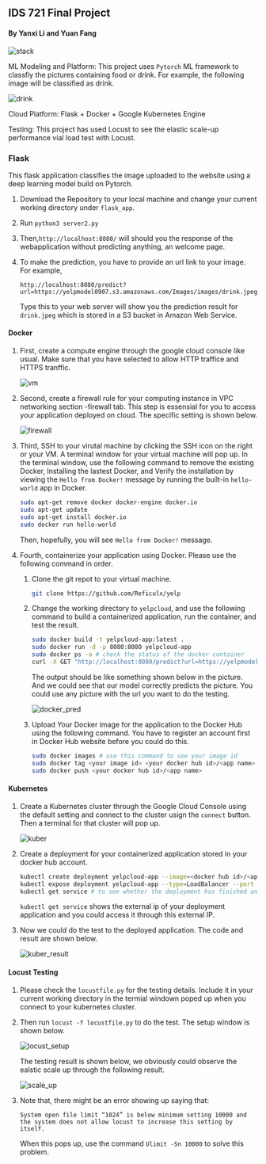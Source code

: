 ## IDS 721 Final Project

#### By Yanxi Li and Yuan Fang

![stack](img/flask_docker_kubernetes.png)

ML Modeling and Platform: This project uses `Pytorch` ML framework to classfiy the pictures containing food or drink. For example, the following image will be classified as drink.  

![drink](img/drink.jpeg)

Cloud Platform: Flask + Docker + Google Kubernetes Engine 

Testing: This project has used Locust to see the elastic scale-up performance vial load test with Locust. 

### Flask 

This flask application classifies the image uploaded to the website using a deep learning model build on Pytorch. 

1. Download the Repository to your local machine and change your current working directory under `flask_app`.  

2. Run `python3 server2.py`

3. Then,`http://localhost:8080/` will should you the response of the webapplication without predicting anything, an welcome page.

4. To make the prediction, you have to provide an url link to your image. For example,

   `http://localhost:8080/predict?url=https://yelpmodel0907.s3.amazonaws.com/Images/images/drink.jpeg` 

   Type this to your web server will show you the prediction result for `drink.jpeg` which is stored in a S3 bucket in Amazon Web Service.  

#### Docker 

1. First, create a compute engine through the google cloud console like usual. Make sure that you have selected to allow HTTP traffice and HTTPS tranffic. 

   ![vm](img/compute_instance.png)

2. Second, create a firewall rule for your computing instance in VPC networking section -firewall tab. This step is essensial for you to access your application deployed on cloud. The specific setting is shown below. 

   ![firewall](img/firewall_rule.png)

3. Third, SSH to your virutal machine by clicking the SSH icon on the right or your VM. A terminal window for your virtual machine will pop up. In the terminal window, use the following command to remove the existing Docker, Installing the lastest Docker, and Verify the installation by viewing the `Hello from Docker!` message by running the built-in `hello-world` app in Docker. 

   ```bash
   sudo apt-get remove docker docker-engine docker.io
   sudo apt-get update 
   sudo apt-get install docker.io
   sudo docker run hello-world
   ```

   Then, hopefully, you will see `Hello from Docker!` message.  

4. Fourth, containerize your application using Docker. Please use the following command in order. 

   1. Clone the git repot to your virtual machine. 

      ```bash
      git clone https://github.com/Reficulx/yelp
      ```

   2. Change the working directory to `yelpcloud`, and use the following command to build a containerized application, run the container, and test the result. 

      ```bash 
      sudo docker build -t yelpcloud-app:latest .
      sudo docker run -d -p 8080:8080 yelpcloud-app
      sudo docker ps -a # check the status of the docker container
      curl -X GET "http://localhost:8080/predict?url=https://yelpmodel0907.s3.amazonaws.com/Images/images/drink.jpeg"
      ```

      The output should be like something shown below in the picture. And we could see that our model correctly predicts the picture. You could use any picture with the url you want to do the testing. 

      ![docker_pred](img/docker_pred_result.png)

   3. Upload Your Docker image for the application to the Docker Hub using the following command. You have to register an account first in Docker Hub website before you could do this. 

      ```bash
      sudo docker images # use this command to see your image id
      sudo docker tag <your image id> <your docker hub id>/<app name> 
      sudo docker push <your docker hub id>/<app name> 
      ```

#### Kubernetes

1. Create a Kubernetes cluster through the Google Cloud Console using the default setting and connect to the cluster usign the `connect` button. Then a terminal for that cluster will pop up. 

   ![kuber](img/kubernetes.png)

2. Create a deployment for your containerized application stored in your docker hub account. 

   ```bash
   kubectl create deployment yelpcloud-app --image=<docker hub id>/<app name>
   kubectl expose deployment yelpcloud-app --type=LoadBalancer --port 80 --target-port 8080
   kubectl get service # to see whether the deployment has finished and external ip
   ```

   `kubectl get service` shows the external ip of your deployment application and you could access it through this external IP. 

3. Now we could do the test to the deployed application. The code and result are shown below. 

   ![kuber_result](img/kube_pred_result.png)

#### Locust Testing 

1. Please check the `locustfile.py` for the testing details. Include it in your current working directory in the termial windown poped up when you connect to your kubernetes cluster. 

2. Then run `locust -f locustfile.py` to do the test. The setup window is shown below. 

   ![locust_setup](img/locust_setup.png)

   The testing result is shown below, we obviously could observe the ealstic scale up through the following result. 

   ![scale_up](img/scale_up_result.png)

3. Note that, there might be an error showing up saying that:

   `System open file limit “1024” is below minimum setting 10000 and the system does not allow locust to increase this setting by itself.`

   When this pops up, use the command `Ulimit -Sn 10000` to solve this problem. 
